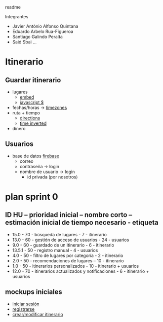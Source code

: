 readme

Integrantes
+ Javier António Alfonso Quintana
+ Eduardo Arbelo Rua-Figueroa
+ Santiago Galindo Peralta
+ Said Sbai ...


# Itinerario
## Guardar itinerario
+ lugares
  + [embed](https://developers.google.com/maps/documentation/embed/guide?hl=es-419)
  + [javascript $](https://developers.google.com/maps/documentation/javascript/tutorial?hl=es-419)
+ fechas/horas -> [timezones](https://developers.google.com/maps/documentation/timezone?hl=es-419)
+ ruta + tiempo 
  + [directions](https://developers.google.com/maps/documentation/directions?hl=es-419)
  + [time inverted](https://developers.google.com/maps/documentation/distance-matrix?hl=es-419)
+ dinero
## Usuarios 
+ base de datos [firebase](https://firebase.google.com/?hl=es-419)
  + correo
  + contraseña -> login
  + nombre de usuario -> login
    + id privada (por nosotros)

# plan sprint 0
## ID HU – prioridad inicial – nombre corto – estimación inicial de tiempo necesario - etiqueta
  + 15.0 - 70 - búsqueda de lugares - 7 - itinerario
  + 13.0 - 60 - gestión de acceso de usuarios - 24 - usuarios
  + 9.0 - 60 - guardado de un itinerario - 6 - itinerario
  + 13.5.1 - 50 - registro manual - 4 - usuarios
  + 4.0 - 50 - filtro de lugares por categoría - 2 - itinerario
  + 2.0 - 50 - recomendaciones de lugares – 10 - itinerario
  + 1.0 - 50 - itinerarios personalizados - 10 - itinerario + usuarios
  + 12.0 - 70 - itinerarios actualizados y notificaciones - 6 - itinerario + usuarios
## mockups iniciales
  + [iniciar sesión](./mockups/login.png)
  + [registrarse](./mockups/register.png)
  + [crear/modificar itinerario](./mockups/create-modify.png)
